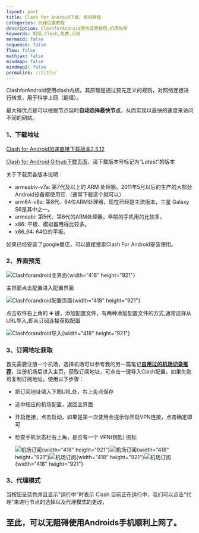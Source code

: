 ```yaml
---
layout: post
title: Clash for Android下载、使用教程
categories: 代理设置教程
description: ClashforAndroid使用设置教程,机场推荐
keywords: 机场,Clash,免费,订阅
mermaid: false
sequence: false
flow: false
mathjax: false
mindmap: false
mindmap2: false
permalink: /:title/
---
```

ClashforAndroid使用clash内核，其原理是通过预先定义的规则，对网络连接进行转发，用于科学上网（翻墙）。      

最大得优点是可以根据节点延时**自动选择最快节点**，从而实现以最快的速度来访问不同的网站。  


### 1、下载地址  

[Clash for Android加速直接下载版本2.5.12](https://ghproxy.com/https://github.com/Kr328/ClashForAndroid/releases/download/v2.5.12/cfa-2.5.12-premium-armeabi-v7a-release.apk)

[Clash for Android Github下载页面](https://github.com/Kr328/ClashForAndroid/releases)，请下载版本号标记为“*Latest*”的版本 

关于下载页各版本说明：
* armeabiv-v7a: 第7代及以上的 ARM 处理器。2011年5月以后的生产的大部分Android设备都使用它.（通常下载这个就可以）
* arm64-v8a: 第8代、64位ARM处理器，现在已经是主流版本，三星 Galaxy S6是其中之一。
* armeabi: 第5代、第6代的ARM处理器，早期的手机用的比较多。
* x86: 平板、模拟器用得比较多。
* x86_64: 64位的平板。

如果已经安装了google商店，可以直接搜索Clash For Android安装使用。 


### 2、界面预览

![Clashforandroid主界面](/images/posts/Clashforandroid/main.webp){width="418" height="921"}

主界面点击配置进入配置界面

![Clashforandroid配置页面](/images/posts/Clashforandroid/peizhi.webp){width="418" height="921"}

点击软件右上角的 ➕ 键，添加配置文件，有两种添加配置文件的方式,通常选择从URL导入,即从订阅连接获取配置

![Clashforandroid导入](/images/posts/Clashforandroid/daoru.webp){width="418" height="921"}

### 3、订阅地址获取 

首先需要注册一个机场，选择机场可以参考我的另一篇笔记[**自用过的机场记录推荐**](https://www.openwayz.com/jichang/)，注册机场后进入主页，获取订阅地址，可点击一键导入Clash配置，如果失败可复制订阅地址，使用以下步骤： 

* 把订阅地址填入下图URL处，右上角点保存
* 选中相应的机场配置，返回主界面
* 开启连接，点击启动，如果是第一次使用会提示你开启VPN连接，点击确定即可
* 检查手机状态栏右上角，是否有一个 VPN(钥匙) 图标
    
    ![机场订阅](/images/posts/Clashforandroid/001.png){width="418" height="921"}![机场订阅](/images/posts/Clashforandroid/002.png){width="418" height="921"}![机场订阅](/images/posts/Clashforandroid/003.png){width="418" height="921"}![机场订阅](/images/posts/Clashforandroid/004.png){width="418" height="921"}

### 3、代理模式
当按钮呈蓝色并且显示"运行中"时表示 Clash 目前正在运行中，我们可以点击"代理"来进行节点的选择以及代理模式的更改，  

## 至此，可以无阻碍使用Androids手机顺利上网了。   